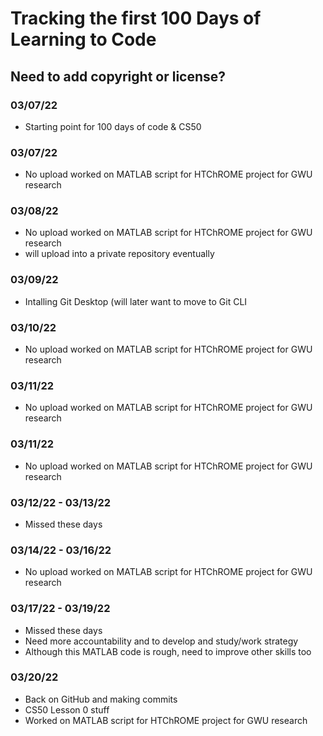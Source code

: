 # Tracking the first 100 Days of Learning to Code

## Need to add copyright or license?

### 03/07/22
- Starting point for 100 days of code & CS50

### 03/07/22
- No upload worked on MATLAB script for HTChROME project for GWU research

### 03/08/22
- No upload worked on MATLAB script for HTChROME project for GWU research
- will upload into a private repository eventually

### 03/09/22
- Intalling Git Desktop (will later want to move to Git CLI

### 03/10/22
- No upload worked on MATLAB script for HTChROME project for GWU research

### 03/11/22
- No upload worked on MATLAB script for HTChROME project for GWU research

### 03/11/22
- No upload worked on MATLAB script for HTChROME project for GWU research

### 03/12/22 - 03/13/22
- Missed these days

### 03/14/22 - 03/16/22
- No upload worked on MATLAB script for HTChROME project for GWU research

### 03/17/22 - 03/19/22
- Missed these days
- Need more accountability and to develop and study/work strategy 
- Although this MATLAB code is rough, need to improve other skills too

### 03/20/22
- Back on GitHub and making commits
- CS50 Lesson 0 stuff
- Worked on MATLAB script for HTChROME project for GWU research
